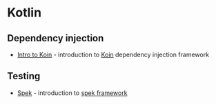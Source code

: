 # Kotlin
## Dependency injection
- [Intro to Koin](https://tapchicoma.github.io/presentations/intro-to-koin/) - introduction to [Koin](https://insert-koin.io/) dependency injection framework
## Testing
- [Spek](https://tapchicoma.github.io/presentations/spek/) - introduction to [spek framework](https://spekframework.org/)
